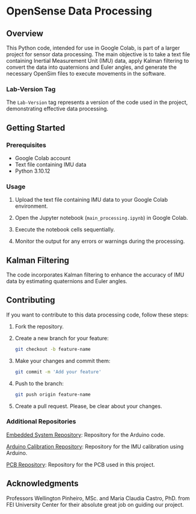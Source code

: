 # OpenSense Data Processing

## Overview

This Python code, intended for use in Google Colab, is part of a larger project for sensor data processing. The main objective is to take a text file containing Inertial Measurement Unit (IMU) data, apply Kalman filtering to convert the data into quaternions and Euler angles, and generate the necessary OpenSim files to execute movements in the software.

### Lab-Version Tag

The `Lab-Version` tag represents a version of the code used in the project, demonstrating effective data processing.

## Getting Started

### Prerequisites

- Google Colab account
- Text file containing IMU data
- Python 3.10.12

### Usage

1. Upload the text file containing IMU data to your Google Colab environment.

2. Open the Jupyter notebook (`main_processing.ipynb`) in Google Colab.

3. Execute the notebook cells sequentially.

4. Monitor the output for any errors or warnings during the processing.

## Kalman Filtering

The code incorporates Kalman filtering to enhance the accuracy of IMU data by estimating quaternions and Euler angles.

## Contributing

If you want to contribute to this data processing code, follow these steps:

1. Fork the repository.

2. Create a new branch for your feature:

   ```bash
   git checkout -b feature-name

3. Make your changes and commit them:
   
   ```bash
   git commit -m 'Add your feature'

4. Push to the branch:

   ```bash
   git push origin feature-name

5. Create a pull request. Please, be clear about your changes.

### Additional Repositories
[Embedded System Repository](https://github.com/Xuxxus/MovementSensoring): Repository for the Arduino code.

[Arduino Calibration Repository](https://github.com/Xuxxus/Calibracao-Accel): Repository for the IMU calibration using Arduino.

[PCB Repository](https://github.com/Xuxxus/ConnectionBoard): Repository for the PCB used in this project.

## Acknowledgments
Professors Wellington Pinheiro, MSc. and Maria Claudia Castro, PhD. from FEI University Center for their absolute great job on guiding our project.


